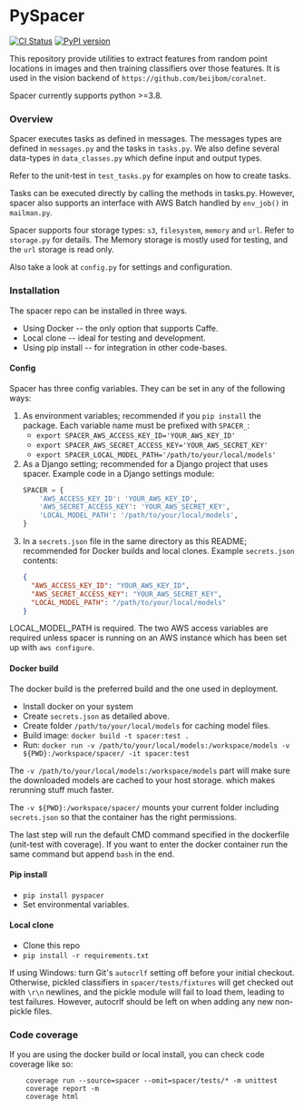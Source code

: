 # PySpacer

[![CI Status](https://github.com/beijbom/pyspacer/actions/workflows/python-app.yml/badge.svg)](https://github.com/beijbom/pyspacer/actions/workflows/python-app.yml)
[![PyPI version](https://badge.fury.io/py/pyspacer.svg)](https://badge.fury.io/py/pyspacer)

This repository provide utilities to extract features from random point 
locations in images and then training classifiers over those features.
It is used in the vision backend of `https://github.com/beijbom/coralnet`.

Spacer currently supports python >=3.8.

### Overview
Spacer executes tasks as defined in messages. The messages types are defined
in `messages.py` and the tasks in `tasks.py`. We also define several data-types
in `data_classes.py` which define input and output types. 

Refer to the unit-test in `test_tasks.py` for examples on how to create tasks.

Tasks can be executed directly by calling the methods in tasks.py. 
However, spacer also supports an interface with AWS Batch 
handled by `env_job()` in `mailman.py`. 

Spacer supports four storage types: `s3`, `filesystem`, `memory` and `url`.
 Refer to `storage.py` for details. The Memory storage is mostly used for 
 testing, and the `url` storage is read only.

Also take a look at `config.py` for settings and configuration. 

### Installation

The spacer repo can be installed in three ways.
* Using Docker -- the only option that supports Caffe.
* Local clone -- ideal for testing and development.
* Using pip install -- for integration in other code-bases.

#### Config
Spacer has three config variables. They can be set in any of the following ways:

1. As environment variables; recommended if you `pip install` the package. Each variable name must be prefixed with `SPACER_`:
   - `export SPACER_AWS_ACCESS_KEY_ID='YOUR_AWS_KEY_ID'`
   - `export SPACER_AWS_SECRET_ACCESS_KEY='YOUR_AWS_SECRET_KEY'`
   - `export SPACER_LOCAL_MODEL_PATH='/path/to/your/local/models'`
2. As a Django setting; recommended for a Django project that uses spacer. Example code in a Django settings module:
   ```python
   SPACER = {
       'AWS_ACCESS_KEY_ID': 'YOUR_AWS_KEY_ID',
       'AWS_SECRET_ACCESS_KEY': 'YOUR_AWS_SECRET_KEY',
       'LOCAL_MODEL_PATH': '/path/to/your/local/models',
   }
   ```
3. In a `secrets.json` file in the same directory as this README; recommended for Docker builds and local clones. Example `secrets.json` contents:
   ```json
   {
     "AWS_ACCESS_KEY_ID": "YOUR_AWS_KEY_ID",
     "AWS_SECRET_ACCESS_KEY": "YOUR_AWS_SECRET_KEY",
     "LOCAL_MODEL_PATH": "/path/to/your/local/models"
   }
   ```
   
LOCAL_MODEL_PATH is required. The two AWS access variables are required unless spacer is running on an AWS instance which has been set up with `aws configure`.

#### Docker build
The docker build is the preferred build and the one used in deployment.
* Install docker on your system
* Create `secrets.json` as detailed above.
* Create folder `/path/to/your/local/models` for caching model files.
* Build image: `docker build -t spacer:test .`
* Run: `docker run -v /path/to/your/local/models:/workspace/models -v ${PWD}:/workspace/spacer/ -it spacer:test`

The `-v /path/to/your/local/models:/workspace/models` part will make sure 
the downloaded models are cached to your host storage. 
which makes rerunning stuff much faster.

The `-v ${PWD}:/workspace/spacer/` mounts your current folder including 
`secrets.json` so that the container has the right permissions.

The last step will run the default CMD command specified in the dockerfile 
(unit-test with coverage). If you want to enter the docker container 
run the same command but append `bash` in the end.

#### Pip install
* `pip install pyspacer`
* Set environmental variables.

#### Local clone
* Clone this repo
* `pip install -r requirements.txt`

If using Windows: turn Git's `autocrlf` setting off before your initial checkout. Otherwise, pickled classifiers in `spacer/tests/fixtures` will get checked out with `\r\n` newlines, and the pickle module will fail to load them, leading to test failures. However, autocrlf should be left on when adding any new non-pickle files.

### Code coverage
If you are using the docker build or local install, 
you can check code coverage like so:
```
    coverage run --source=spacer --omit=spacer/tests/* -m unittest    
    coverage report -m
    coverage html
```
